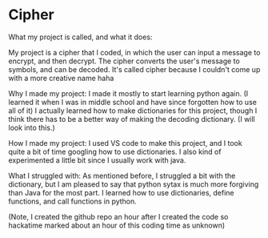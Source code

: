 # Cipher
What my project is called, and what it does:

My project is a cipher that I coded, in which the user can input a message to encrypt, and then decrypt. The cipher converts the user's message to symbols, and can be decoded. It's called cipher because I couldn't come up with a more creative name haha

Why I made my project:
I made it mostly to start learning python again. (I learned it when I was in middle school and have since forgotten how to use all of it) I actually learned how to make dictionaries for this project, though I think there has to be a better way of making the decoding dictionary. (I will look into this.)

How I made my project:
I used VS code to make this project, and I took quite a bit of time googling how to use dictionaries. I also kind of experimented a little bit since I usually work with java.

What I struggled with:
As mentioned before, I struggled a bit with the dictionary, but I am pleased to say that python sytax is much more forgiving than Java for the most part. I learned how to use dictionaries, define functions, and call functions in python.

(Note, I created the github repo an hour after I created the code so hackatime marked about an hour of this coding time as unknown)
